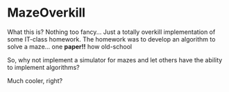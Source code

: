 MazeOverkill
============

What this is? Nothing too fancy...
Just a totally overkill implementation of some IT-class homework.
The homework was to develop an algorithm to solve a maze... one **paper!!** how old-school

So, why not implement a simulator for mazes and let others have the ability to implement algorithms?

Much cooler, right?

